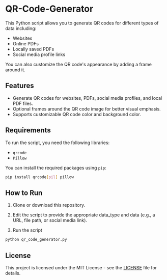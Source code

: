 # QR-Code-Generator


This Python script allows you to generate QR codes for different types of data including:
- Websites
- Online PDFs
- Locally saved PDFs
- Social media profile links

You can also customize the QR code's appearance by adding a frame around it.

## Features
- Generate QR codes for websites, PDFs, social media profiles, and local PDF files.
- Optional frames around the QR code image for better visual emphasis.
- Supports customizable QR code color and background color.

## Requirements

To run the script, you need the following libraries:

- `qrcode`
- `Pillow`

You can install the required packages using `pip`:

```bash
pip install qrcode[pil] pillow
```

How to Run
----------

1.  Clone or download this repository.
    
2.  Edit the script to provide the appropriate data\_type and data (e.g., a URL, file path, or social media link).
    
3.  Run the script
``` bash
python qr_code_generator.py
```
## License
This project is licensed under the MIT License - see the [LICENSE](LICENSE) file for details.
